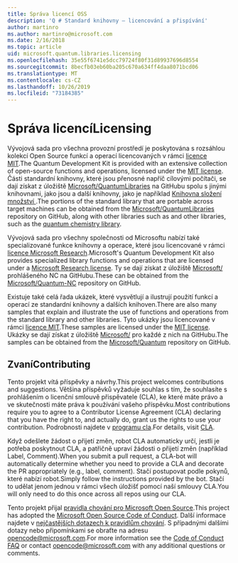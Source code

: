 ```yaml
---
title: Správa licencí OSS
description: 'Q # Standard knihovny – licencování a přispívání'
author: martinro
ms.author: martinro@microsoft.com
ms.date: 2/16/2018
ms.topic: article
uid: microsoft.quantum.libraries.licensing
ms.openlocfilehash: 35e55f6741e5dcc79724f80f31d89937696d8554
ms.sourcegitcommit: 8becfb03eb60ba205c670a634ff4daa8071bcd06
ms.translationtype: MT
ms.contentlocale: cs-CZ
ms.lasthandoff: 10/26/2019
ms.locfileid: "73184385"
---
```

# <a name="licensing"></a><span data-ttu-id="da38b-103">Správa licencí</span><span class="sxs-lookup"><span data-stu-id="da38b-103">Licensing</span></span> #

<span data-ttu-id="da38b-104">Vývojová sada pro všechna provozní prostředí je poskytována s rozsáhlou kolekcí Open Source funkcí a operací licencovaných v rámci [licence MIT](https://github.com/Microsoft/Quantum/blob/master/LICENSE.txt).</span><span class="sxs-lookup"><span data-stu-id="da38b-104">The Quantum Development Kit is provided with an extensive collection of open-source functions and operations, licensed under the [MIT license](https://github.com/Microsoft/Quantum/blob/master/LICENSE.txt).</span></span>
<span data-ttu-id="da38b-105">Části standardní knihovny, které jsou přenosné napříč cílovými počítači, se dají získat z úložiště [Microsoft/QuantumLibraries](https://github.com/Microsoft/QuantumLibraries) na GitHubu spolu s jinými knihovnami, jako jsou a další knihovny, jako je například [Knihovna složení množství ](xref:microsoft.quantum.chemistry.concepts.intro).</span><span class="sxs-lookup"><span data-stu-id="da38b-105">The portions of the standard library that are portable across target machines can be obtained from the [Microsoft/QuantumLibraries](https://github.com/Microsoft/QuantumLibraries) repository on GitHub, along with other libraries such as  and other libraries, such as the [quantum chemistry library](xref:microsoft.quantum.chemistry.concepts.intro).</span></span>

<span data-ttu-id="da38b-106">Vývojová sada pro všechny společnosti od Microsoftu nabízí také specializované funkce knihovny a operace, které jsou licencované v rámci [licence Microsoft Research](https://github.com/Microsoft/Quantum-NC/blob/master/LICENSE).</span><span class="sxs-lookup"><span data-stu-id="da38b-106">Microsoft's Quantum Development Kit also provides specialized library functions and operations that are licensed under a [Microsoft Research license](https://github.com/Microsoft/Quantum-NC/blob/master/LICENSE).</span></span>
<span data-ttu-id="da38b-107">Ty se dají získat z úložiště [Microsoft/](https://github.com/microsoft/quantum-nc) prohlášeného NC na GitHubu.</span><span class="sxs-lookup"><span data-stu-id="da38b-107">These can be obtained from the [Microsoft/Quantum-NC](https://github.com/microsoft/quantum-nc) repository on GitHub.</span></span>

<span data-ttu-id="da38b-108">Existuje také celá řada ukázek, které vysvětlují a ilustrují použití funkcí a operací ze standardní knihovny a dalších knihoven.</span><span class="sxs-lookup"><span data-stu-id="da38b-108">There are also many samples that explain and illustrate the use of functions and operations from the standard library and other libraries.</span></span>
<span data-ttu-id="da38b-109">Tyto ukázky jsou licencované v rámci [licence MIT](https://github.com/Microsoft/Quantum/blob/master/LICENSE.txt).</span><span class="sxs-lookup"><span data-stu-id="da38b-109">These samples are licensed under the [MIT license](https://github.com/Microsoft/Quantum/blob/master/LICENSE.txt).</span></span>
<span data-ttu-id="da38b-110">Ukázky se dají získat z úložiště [Microsoft/](https://github.com/Microsoft/Quantum) pro každé z nich na GitHubu.</span><span class="sxs-lookup"><span data-stu-id="da38b-110">The samples can be obtained from the [Microsoft/Quantum](https://github.com/Microsoft/Quantum) repository on GitHub.</span></span>

## <a name="contributing"></a><span data-ttu-id="da38b-111">Zvaní</span><span class="sxs-lookup"><span data-stu-id="da38b-111">Contributing</span></span> ##

<span data-ttu-id="da38b-112">Tento projekt vítá příspěvky a návrhy.</span><span class="sxs-lookup"><span data-stu-id="da38b-112">This project welcomes contributions and suggestions.</span></span>
<span data-ttu-id="da38b-113">Většina příspěvků vyžaduje souhlas s tím, že souhlasíte s prohlášením o licenční smlouvě přispěvatele (CLA), ke které máte právo a ve skutečnosti máte práva k používání vašeho příspěvku.</span><span class="sxs-lookup"><span data-stu-id="da38b-113">Most contributions require you to agree to a Contributor License Agreement (CLA) declaring that you have the right to, and actually do, grant us the rights to use your contribution.</span></span> <span data-ttu-id="da38b-114">Podrobnosti najdete v [programu cla](https://cla.microsoft.com).</span><span class="sxs-lookup"><span data-stu-id="da38b-114">For details, visit [CLA](https://cla.microsoft.com).</span></span>

<span data-ttu-id="da38b-115">Když odešlete žádost o přijetí změn, robot CLA automaticky určí, jestli je potřeba poskytnout CLA, a patřičně upraví žádosti o přijetí změn (například Label, Comment).</span><span class="sxs-lookup"><span data-stu-id="da38b-115">When you submit a pull request, a CLA-bot will automatically determine whether you need to provide a CLA and decorate the PR appropriately (e.g., label, comment).</span></span> <span data-ttu-id="da38b-116">Stačí postupovat podle pokynů, které nabízí robot.</span><span class="sxs-lookup"><span data-stu-id="da38b-116">Simply follow the instructions provided by the bot.</span></span> <span data-ttu-id="da38b-117">Stačí to udělat jenom jednou v rámci všech úložišť pomocí naší smlouvy CLA.</span><span class="sxs-lookup"><span data-stu-id="da38b-117">You will only need to do this once across all repos using our CLA.</span></span>

<span data-ttu-id="da38b-118">Tento projekt přijal [pravidla chování pro Microsoft Open Source](https://opensource.microsoft.com/codeofconduct/).</span><span class="sxs-lookup"><span data-stu-id="da38b-118">This project has adopted the [Microsoft Open Source Code of Conduct](https://opensource.microsoft.com/codeofconduct/).</span></span>
<span data-ttu-id="da38b-119">Další informace najdete v [nejčastějších dotazech k pravidlům chování](https://opensource.microsoft.com/codeofconduct/faq/). S případnými dalšími dotazy nebo připomínkami se obraťte na adresu [opencode@microsoft.com](mailto:opencode@microsoft.com).</span><span class="sxs-lookup"><span data-stu-id="da38b-119">For more information see the [Code of Conduct FAQ](https://opensource.microsoft.com/codeofconduct/faq/) or contact [opencode@microsoft.com](mailto:opencode@microsoft.com) with any additional questions or comments.</span></span>

